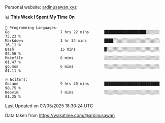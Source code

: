 Personal website: [ardinusawan.xyz](https://ardinusawan.xyz)

<!--START_SECTION:waka-->
📊 **This Week I Spent My Time On** 

```text
💬 Programming Languages: 
Go                       7 hrs 22 mins       ███████████████████░░░░░░   75.23 % 
Markdown                 1 hr 34 mins        ████░░░░░░░░░░░░░░░░░░░░░   16.11 % 
Bash                     15 mins             █░░░░░░░░░░░░░░░░░░░░░░░░   02.56 % 
Makefile                 8 mins              ░░░░░░░░░░░░░░░░░░░░░░░░░   01.47 % 
go.mod                   6 mins              ░░░░░░░░░░░░░░░░░░░░░░░░░   01.11 % 

🔥 Editors: 
GoLand                   9 hrs 40 mins       █████████████████████████   98.75 % 
Neovim                   7 mins              ░░░░░░░░░░░░░░░░░░░░░░░░░   01.25 % 
```


 Last Updated on 07/05/2025 18:30:24 UTC
<!--END_SECTION:waka-->
Data taken from https://wakatime.com/@ardinusawan
